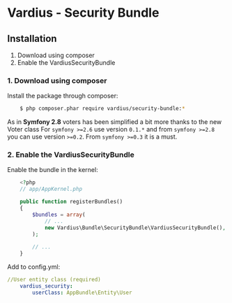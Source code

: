 Vardius - Security Bundle
======================================

Installation
----------------
1. Download using composer
2. Enable the VardiusSecurityBundle

### 1. Download using composer

Install the package through composer:

``` bash
    $ php composer.phar require vardius/security-bundle:*
```

As in **Symfony 2.8** voters has been simplified a bit more thanks to the new Voter class
For `symfony >=2.6` use version `0.1.*` and from `symfony >=2.8` you can use version `>=0.2`. From `symfony >=0.3` it is a must.

### 2. Enable the VardiusSecurityBundle
Enable the bundle in the kernel:

``` php
    <?php
    // app/AppKernel.php

    public function registerBundles()
    {
        $bundles = array(
            // ...
            new Vardius\Bundle\SecurityBundle\VardiusSecurityBundle(),
        );
            
        // ...
    }
```

Add to config.yml:

``` yaml
//User entity class (required)
    vardius_security:
        userClass: AppBundle\Entity\User
```
